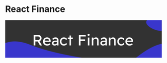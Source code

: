 # React Finance
![Banner](https://github.com/whicencer/react-finance/blob/master/screens/react-finance.svg)
